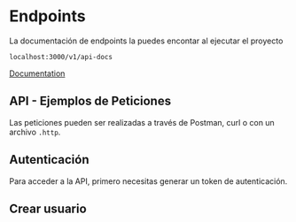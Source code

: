# Endpoints

La documentación de endpoints la puedes encontar al ejecutar el proyecto

```bah
localhost:3000/v1/api-docs
```

[Documentation](http://localhost:3000/api-docs)

## API - Ejemplos de Peticiones

Las peticiones pueden ser realizadas a través de Postman, curl o con un archivo `.http`.

## Autenticación

Para acceder a la API, primero necesitas generar un token de autenticación.

## Crear usuario

